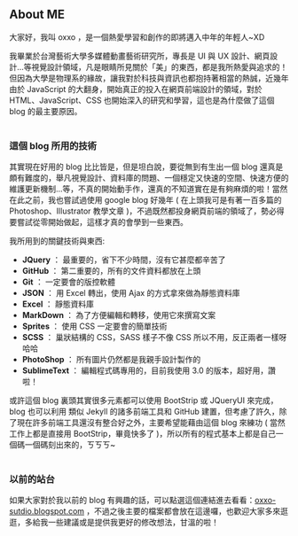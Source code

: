 ## About ME ##
大家好，我叫 oxxo ，是一個熱愛學習和創作的即將邁入中年的年輕人~XD 
	
<span itemprop="description" class="desc">我畢業於台灣藝術大學多媒體動畫藝術研究所，專長是 UI 與 UX 設計、網頁設計...等視覺設計領域，凡是眼睛所見關於「美」的東西，都是我所熱愛與追求的！但因為大學是物理系的緣故，讓我對於科技與資訊也都抱持著相當的熱誠，近幾年由於 JavaScript 的大翻身，開始真正的投入在網頁前端設計的領域，對於 HTML、JavaScript、CSS 也開始深入的研究和學習，這也是為什麼做了這個 blog 的最主要原因。</span>
<br/>
<br/>
### 這個 blog 所用的技術 ###
	
其實現在好用的 blog 比比皆是，但是坦白說，要從無到有生出一個 blog 還真是頗有難度的，舉凡視覺設計、資料庫的問題、一個穩定又快速的空間、快速方便的維護更新機制...等，不真的開始動手作，還真的不知道實在是有夠麻煩的啦！當然在此之前，我也嘗試過使用 google blog 好幾年 ( 在上頭我可是有著一百多篇的 Photoshop、Illustrator 教學文章 )，不過既然都投身網頁前端的領域了，勢必得要嘗試從零開始做起，這樣才真的會學到一些東西。 

我所用到的關鍵技術與東西:

- **JQuery** ： 最重要的，省下不少時間，沒有它甚麼都辛苦了
- **GitHub** ： 第二重要的，所有的文件資料都放在上頭
- **Git** ： 一定要會的版控軟體
- **JSON** ： 用 Excel 轉出，使用 Ajax 的方式拿來做為靜態資料庫
- **Excel** ： 靜態資料庫
- **MarkDown** ： 為了方便編輯和轉移，使用它來撰寫文案
- **Sprites** ： 使用 CSS 一定要會的簡單技術
- **SCSS** ： 巢狀結構的 CSS，SASS 樣子不像 CSS 所以不用，反正兩者一樣呀哈哈
- **PhotoShop** ： 所有圖片仍然都是我親手設計製作的
- **SublimeText** ： 編輯程式碼專用的，目前我使用 3.0 的版本，超好用，讚啦！

或許這個 blog 裏頭其實很多元素都可以使用 BootStrip 或 JQueryUI 來完成，blog 也可以利用 類似 Jekyll 的諸多前端工具和 GitHub 建置，但考慮了許久，除了現在許多前端工具還沒有整合好之外，主要希望能藉由這個 blog 來練功 ( 當然工作上都是直接用 BootStrip，畢竟快多了 )，所以所有的程式基本上都是自己一個碼一個碼刻出來的，ㄎㄎㄎ~
<br/>
<br/>
### 以前的站台 ###
	
如果大家對於我以前的 blog 有興趣的話，可以點選這個連結進去看看：[oxxo-sutdio.blogspot.com](http://oxxo-sutdio.blogspot.com) ，不過之後主要的檔案都會放在這邊囉，也歡迎大家多來逛逛，多給我一些建議或是提供我更好的修改想法，甘溫的啦！


